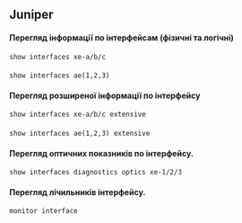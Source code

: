 ## Juniper

#### Перегляд інформації по інтерфейсам (фізичні та логічні)
    show interfaces xe-a/b/c
####
    show interfaces ae(1,2,3)



#### Перeгляд розширеної інформації по інтерфейсу
    show interfaces xe-a/b/c extensive
####
    show interfaces ae(1,2,3) extensive

#### Перегляд оптичних показників по інтерфейсу.
    show interfaces diagnostics optics xe-1/2/3

#### Перегляд лічильників інтерфейсу.
    monitor interface 
